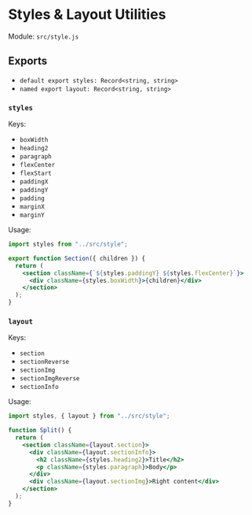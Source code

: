# Styles & Layout Utilities

Module: `src/style.js`

## Exports
- `default export styles: Record<string, string>`
- `named export layout: Record<string, string>`

### `styles`
Keys:
- `boxWidth`
- `heading2`
- `paragraph`
- `flexCenter`
- `flexStart`
- `paddingX`
- `paddingY`
- `padding`
- `marginX`
- `marginY`

Usage:
```jsx
import styles from "../src/style";

export function Section({ children }) {
  return (
    <section className={`${styles.paddingY} ${styles.flexCenter}`}>
      <div className={styles.boxWidth}>{children}</div>
    </section>
  );
}
```

### `layout`
Keys:
- `section`
- `sectionReverse`
- `sectionImg`
- `sectionImgReverse`
- `sectionInfo`

Usage:
```jsx
import styles, { layout } from "../src/style";

function Split() {
  return (
    <section className={layout.section}>
      <div className={layout.sectionInfo}>
        <h2 className={styles.heading2}>Title</h2>
        <p className={styles.paragraph}>Body</p>
      </div>
      <div className={layout.sectionImg}>Right content</div>
    </section>
  );
}
```
